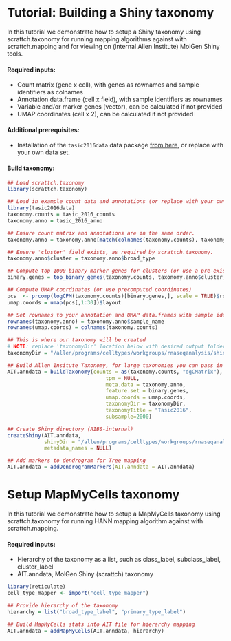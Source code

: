 # Tutorial: Building a Shiny taxonomy 

In this tutorial we demonstrate how to setup a Shiny taxonomy using scrattch.taxonomy for running mapping algorithms against with scrattch.mapping and for viewing on (internal Allen Institute) MolGen Shiny tools. 

#### Required inputs:

* Count matrix (gene x cell), with genes as rownames and sample identifiers as colnames
* Annotation data.frame (cell x field), with sample identifiers as rownames
* Variable and/or marker genes (vector), can be calculated if not provided
* UMAP coordinates (cell x 2), can be calculated if not provided

#### Additional prerequisites:

* Installation of the `tasic2016data` data package [from here](https://github.com/AllenInstitute/tasic2016data/), or replace with your own data set.

#### Build taxonomy:

```R
## Load scrattch.taxonomy
library(scrattch.taxonomy)

## Load in example count data and annotations (or replace with your own)
library(tasic2016data)
taxonomy.counts = tasic_2016_counts
taxonomy.anno = tasic_2016_anno

## Ensure count matrix and annotations are in the same order.
taxonomy.anno = taxonomy.anno[match(colnames(taxonomy.counts), taxonomy.anno$sample_name),]

## Ensure 'cluster' field exists, as required by scrattch.taxonomy.
taxonomy.anno$cluster = taxonomy.anno$broad_type

## Compute top 1000 binary marker genes for clusters (or use a pre-existing vector)
binary.genes = top_binary_genes(taxonomy.counts, taxonomy.anno$cluster, 1000)

## Compute UMAP coordinates (or use precomputed coordinates)
pcs  <- prcomp(logCPM(taxonomy.counts)[binary.genes,], scale = TRUE)$rotation
umap.coords = umap(pcs[,1:30])$layout

## Set rownames to your annotation and UMAP data.frames with sample identifiers (Required!)
rownames(taxonomy.anno) = taxonomy.anno$sample_name
rownames(umap.coords) = colnames(taxonomy.counts)

## This is where our taxonomy will be created
# NOTE: replace 'taxonomyDir' location below with desired output folder location
taxonomyDir = "/allen/programs/celltypes/workgroups/rnaseqanalysis/shiny/10x_seq/tasic_2016/"

## Build Allen Insitute Taxonomy, for large taxonomies you can pass in tpm and cluster_stats if pre-computed.
AIT.anndata = buildTaxonomy(counts = as(taxonomy.counts, "dgCMatrix"),
                                tpm = NULL,
                                meta.data = taxonomy.anno,
                                feature.set = binary.genes,
                                umap.coords = umap.coords,
                                taxonomyDir = taxonomyDir,
                                taxonomyTitle = "Tasic2016",
                                subsample=2000)

## Create Shiny directory (AIBS-internal)
createShiny(AIT.anndata,
            shinyDir = "/allen/programs/celltypes/workgroups/rnaseqanalysis/shiny/10x_seq/tasic_2016/",
            metadata_names = NULL)

## Add markers to dendrogram for Tree mapping
AIT.anndata = addDendrogramMarkers(AIT.anndata = AIT.anndata)
```

# Setup MapMyCells taxonomy

In this tutorial we demonstrate how to setup a MapMyCells taxonomy using scrattch.taxonomy for running HANN mapping algorithm against with scrattch.mapping.

#### Required inputs:

* Hierarchy of the taxonomy as a list, such as class_label, subclass_label, cluster_label
* AIT.anndata, MolGen Shiny (scrattch) taxonomy

```R
library(reticulate)
cell_type_mapper <- import("cell_type_mapper")

## Provide hierarchy of the taxonomy
hierarchy = list("broad_type_label", "primary_type_label")

## Build MapMyCells stats into AIT file for hierarchy mapping
AIT.anndata = addMapMyCells(AIT.anndata, hierarchy)
```
